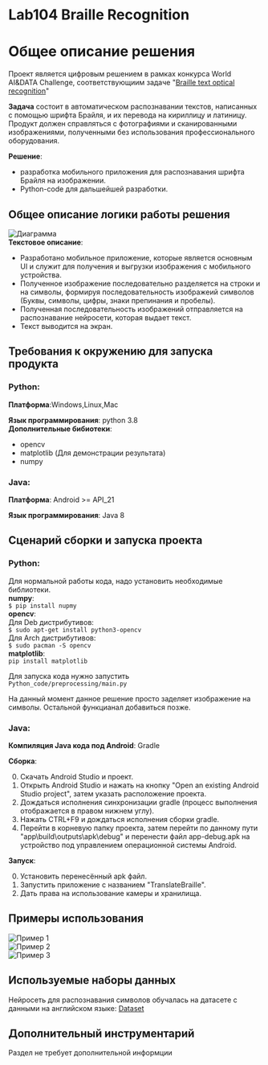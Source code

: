 # Lab104 Braille Recognition

# Общее описание решения

Проект является цифровым решением в рамках конкурса World AI&DATA Challenge, соответствующиим задаче "[Braille text optical recognition](https://git.asi.ru/tasks/world-ai-and-data-challenge/braille-text-optical-recognition)"

**Задача** состоит в автоматическом распознавании текстов, написанных с помощью шрифта Брайля, и их перевода на кириллицу и латиницу. 
Продукт должен справляться с фотографиями и сканированными изображениями, полученными без использования профессионального оборудования.

**Решение**: 
- разработка мобильного приложения для распознавания шрифта Брайля на изображении.
- Python-code для дальшейшей разработки.

## Общее описание логики работы решения

![Диаграмма](image/diagram.jpg)  
**Текстовое описание**:
- Разработано мобильное приложение, которые является основным UI и служит для получения и выгрузки изображения с мобильного устройства. 
 - Полученное изображение последовательно разделяется на строки и на символы, формируя последовательность изображеий символов (Буквы, символы, цифры, знаки препинания и пробелы).
 - Полученная последовательность изображений отправляется на распознавание нейросети, которая выдает текст.
 - Текст выводится на экран. 
## Требования к окружению для запуска продукта
### Python:
**Платформа**:Windows,Linux,Mac

**Язык программирования**: python 3.8  
**Дополнительные бибиотеки**:
- opencv
- matplotlib (Для демонстрации результата)
- numpy
### Java:
**Платформа**: Android >= API_21

**Язык программирования**: Java 8
## Сценарий сборки и запуска проекта

### Python:
Для нормальной работы кода, надо установить необходимые библиотеки.  
**numpy**:    
`$ pip install nupmy`  
**opencv**:  
Для Deb дистрибутивов:  
`$ sudo apt-get install python3-opencv`    
Для Arch дистрибутивов:  
`$ sudo pacman -S opencv`  
**matplotlib**:  
`pip install matplotlib`  

Для запуска кода нужно запустить  
`Python_code/preprocessing/main.py` 

На данный момент данное решение просто заделяет изображение на символы. Остальной функцианал добавиться позже.
### Java:
**Компиляция Java кода под Android**: Gradle

**Сборка**:

0. Скачать Android Studio и проект.
1. Открыть Android Studio и нажать на кнопку "Open an existing Android Studio project", затем указать расположение проекта.
2. Дождаться исполнения синхронизации gradle (процесс выполнения отображается в правом нижнем углу).
3. Нажать CTRL+F9 и дождаться исполнения сборки gradle.
4. Перейти в корневую папку проекта, затем перейти по данному пути "app\build\outputs\apk\debug" и перенести файл app-debug.apk на устройство под управлением операционной системы Android.

**Запуск**:

0. Установить перенесённый apk файл.
1. Запустить приложение с названием "TranslateBraille".
2. Дать права на использование камеры и хранилища.


## Примеры использования
![Пример 1](image/1.jpg)    
![Пример 2](image/2.jpg)  
![Пример 3](image/3.jpg)

## Используемые наборы данных
Нейросеть для распознавания символов обучалась на датасете с данными на английском языке: 
[Dataset](https://github.com/HelenGezahegn/aeye-alliance)

## Дополнительный инструментарий

Раздел не требует дополнительной
информции
